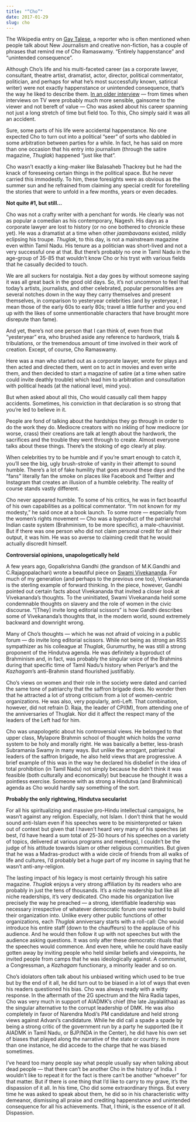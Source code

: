 ```yaml
---
title: "“Cho”"
date: 2017-01-29
slug: cho
---
```


The Wikipedia entry on [Gay Talese][1], a reporter who is often mentioned when
people talk about New Journalism and creative non-fiction, has a couple of
phrases that remind me of Cho Ramaswamy. “Entirely happenstance” and “unintended
consequence”.

Although Cho’s life and his multi-faceted career (as a corporate lawyer,
consultant, theatre artist, dramatist, actor, director, political commentator,
politician, and perhaps for what he’s most successfully known, satirical writer)
were not exactly happenstance or unintended consequence, that’s the way he liked
to describe them. [In an older interview][2] — from times when interviews on TV
were probably much more sensible, gainsome to the viewer and not bereft of value
— Cho was asked about his career spanning not just a long stretch of time but
field too. To this, Cho simply said it was all an accident.

Sure, some parts of his life were accidental happenstance. No one expected Cho
to turn out into a political “seer” of sorts who dabbled in some arbitration
between parties for a while. In fact, he has said on more than one occasion that
his entry into journalism (through the satire magazine, _Thuglak_) happened
“just like that”.

Cho wasn’t exactly a king-maker like Balasaheb Thackrey but he had the knack of
foreseeing certain things in the political space. But he never carried this
immodestly. To him, these foresights were as obvious as the summer sun and he
refrained from claiming any special credit for foretelling the stories that were
to unfold in a few months, years or even decades.

**Not quite #1, but still…**

Cho was not a crafty writer with a penchant for words. He clearly was not as
popular a comedian as his contemporary, Nagesh. His days as a corporate lawyer
are lost to history (or no one bothered to chronicle these yet). He was a
dramatist at a time when other _jaambavaans_ existed, mildly eclipsing his
troupe. _Thuglak_, to this day, is not a mainstream magazine even within Tamil
Nadu. His tenure as a politician was short-lived and not a very successful one
at that. But there’s probably no one in Tamil Nadu in the age-group of 35-85
that wouldn’t know Cho or his tryst with various fields that he casually decided
to touch.

We are all suckers for nostalgia. Not a day goes by without someone saying it
was all great back in the good old days. So, it’s not uncommon to feel that
today’s artists, journalists, and other celebrated, popular personalities are
several notches down in the way they carry themselves and present themselves, in
comparison to yesteryear celebrities (and by yesteryear, I mean those of the
early 60s to early 80s; travel a little further and you end up with the likes of
some unmentionable characters that have brought more disrepute than fame).

And yet, there’s not one person that I can think of, even from that “yesteryear”
era, who brushed aside any reference to hardwork, trials & tribulations, or the
tremendous amount of time involved in their work of creation. Except, of course,
Cho Ramaswamy.

Here was a man who started out as a corporate lawyer, wrote for plays and then
acted and directed them, went on to act in movies and even write them, and then
decided to start a magazine of satire (at a time when satire could invite
deathly trouble) which lead him to arbitration and consultation with political
heads (at the national level, mind you).

But when asked about all this, Cho would casually call them happy accidents.
Sometimes, his conviction in that declaration is so strong that you’re led to
believe in it.

People are fond of talking about the hardships they go through in order to do
the work they do. Mediocre creators with no inkling of how mediocre (or worse,
crass) their creations are talk at length about the hardwork, the sacrifices and
the trouble they went through to create. Almost everyone talks about these
things. There’s the stoking of ego clearly at play.

When celebrities try to be humble and if you’re smart enough to catch it, you’ll
see the big, ugly brush-stroke of vanity in their attempt to sound humble.
There’s a lot of fake humility that goes around these days and the “fans”
literally fan the smoke on places like Facebook and Twitter and Instagram that
creates an illusion of a humble celebrity. The reality of course stands vastly
different.

Cho never appeared humble. To some of his critics, he was in fact boastful of
his own capabilities as a political commentator. “I’m not known for my modesty,”
he said once at a book launch. To some more — especially from the women’s rights
movement — Cho was a byproduct of the patriarchal Indian caste system
(Brahminism, to be more specific), a male-chauvinist. But if there was one
person who did not claim personal credit for all their output, it was him. He
was so averse to claiming credit that he would actually discredit himself.

**Controversial opinions, unapologetically held**

A few years ago, Gopalkrishna Gandhi (the grandson of M.K.Gandhi and
C.Rajagopalachari) wrote a beautiful piece on [Swami Vivekananda][3]. For much
of my generation (and perhaps to the previous one too), Vivekananda is the
sterling example of forward thinking. In the piece, however, Gandhi pointed out
certain facts about Vivekananda that invited a closer look at Vivekananda’s
thoughts. To the uninitiated, Swami Vivekananda held some condemnable thoughts
on slavery and the role of women in the civic discourse. “\[They\] invite long
editorial scissors” is how Gandhi describes some of Vivekananda’s thoughts that,
in the modern world, sound extremely backward and downright wrong.

Many of Cho’s thoughts — which he was not afraid of voicing in a public forum —
do invite long editorial scissors. While not being as strong an RSS sympathizer
as his colleague at _Thuglak_, Gurumurthy, he was still a strong proponent of
the Hindutva agenda. He was definitely a byproduct of Brahminism and, in fact,
was probably the singular voice of the Brahmins during that specific time of
Tamil Nadu’s history when Periyar’s and the _Kazhagam_’s anti-Brahmin stand
flourished justifiably.

Cho’s views on women and their role in the society were dated and carried the
same tone of patriarchy that the saffron brigade does. No wonder then that he
attracted a lot of strong criticism from a lot of women-centric organizations.
He was also, very popularly, anti-Left. That combination, however, did not
refrain D. Raja, the leader of CPI(M), from attending one of the anniversaries
of Thuglak. Nor did it affect the respect many of the leaders of the Left had
for him.

Cho was unapologetic about his controversial views. He belonged to that upper
class, Mylapore Brahmin school of thought which holds the _varna_ system to be
holy and morally right. He was basically a better, less-brash Subramania Swamy
in many ways. But unlike the arrogant, patriarchal leaders of the saffron
brigade, he also held views that are progressive. A brief example of this was in
the way he declared his disbelief in the idea of total prohibition (in Tamil
Nadu) not simply because he didn’t think it was feasible (both culturally and
economically) but beacuse he thought it was a pointless exercise. Someone with
as strong a Hindutva (and Brahminical) agenda as Cho would hardly say something
of the sort.

**Probably the only rightwing, Hindutva secularist**

For all his spiritualizing and massive pro-Hindu intellectual campaigns, he
wasn’t against any religion. Especially, not Islam. I don’t think that he would
sound anti-Islam even if his speeches were to be misinterpreted or taken out of
context but given that I haven’t heard very many of his speeches (at best, I’d
have heard a sum total of 25-30 hours of his speeches on a variety of topics,
delivered at various programs and meetings), I couldn’t be the judge of his
attitude towards Islam or other religious communities. But given that he was a
Madras-product with a wide circle of friends from all walks of life and
cultures, I’d probably bet a huge part of my income in saying that he wasn’t
anti-any-religion.

The lasting impact of his legacy is most certainly through his satire magazine.
_Thuglak_ enjoys a very strong affiliation by its readers who are probably in
just the tens of thousands. It’s a niche readership but like all niche
readerships, it’s very dedicated. Cho made his organization live precisely the
way he preached — a strong, identifiable leadership was necessary irrespective
of whatever democratic forum one wanted to build their organization into. Unlike
every other public functions of other organizations, each _Thuglak_ anniversary
starts with a roll-call: Cho would introduce his entire staff (down to the
chauffeurs) to the applause of his audience. And he would then follow it up with
not speeches but with the audience asking questions. It was only after these
democratic rituals that the speeches would commence. And even here, while he
could have easily gotten away by inviting people who held similar beliefs and
viewpoints, he invited people from camps that he was ideologically against. A
communist, a Congressman, a _Kazhagam_ functionary, a minority leader and so on.

Cho’s idolators often talk about his unbiased writing which used to be true but
by the end of it all, he did turn out to be biased in a lot of ways that even
his readers questioned his bias. Cho was always ready with a witty response. In
the aftermath of the 2G spectrum and the Nira Radia tapes, Cho was very much in
support of AIADMK’s chief (the late Jayalalithaa) as the singular alternative to
the corrupt leadership of DMK. He was also completely in favor of Narendra
Modi’s PM candidature and held strong views against Advani’s candidature. While
he did call a spade a spade by being a strong critic of the government run by a
party he supported (be it AIADMK in Tamil Nadu, or BJP/NDA in the Center), he
did have his own set of biases that played along the narrative of the state or
country. In more than one instance, he did accede to the charge that he was
biased sometimes.

I’ve heard too many people say what people usually say when talking about dead
people — that there can’t be another Cho in the history of India. I wouldn’t
like to repeat it for the fact is there can’t be another “whoever” for that
matter. But if there is one thing that I’d like to carry to my grave, it’s the
dispassion of it all. In his time, Cho did some extraordinary things. But every
time he was asked to speak about them, he did so in his characteristic witty
demeanor, dismissing all praise and crediting happenstance and unintended
consequence for all his achievements. That, I think, is the essence of it all.
Dispassion.

[1]: https://en.wikipedia.org/wiki/Gay_Talese
[2]: https://www.youtube.com/watch?v=wfBxXqTuWEE
[3]:
  http://www.thehindu.com/news/national/reclaiming-vivekananda/article4299153.ece
